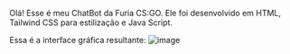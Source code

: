 Olá! Esse é meu ChatBot da Furia CS:GO. 
Ele foi desenvolvido em HTML, Tailwind CSS para estilização e Java Script. 

Essa é a interface gráfica resultante:
![image](https://github.com/user-attachments/assets/b849cccb-cbd2-4f30-8aac-4b953bfe82f1)
